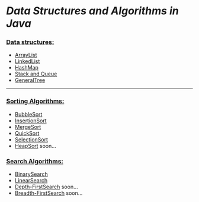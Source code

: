 # ***Data Structures and Algorithms in Java***

### [Data structures:](src/DataStructures)
- [ArrayList](src/DataStructures/ArrayList)
- [LinkedList](src/DataStructures/LinkedList)
- [HashMap](src/DataStructures/HashMap)
- [Stack and Queue](src/DataStructures/StackAndQueue)
- [GeneralTree](src/DataStructures/Tree)
---
### [Sorting Algorithms:](src/Algorithms/Sort)
- [BubbleSort](src/Algorithms/Sort/BubbleSort)
- [InsertionSort](src/Algorithms/Sort/InsertionSort)
- [MergeSort](src/Algorithms/Sort/MergeSort)
- [QuickSort](src/Algorithms/Sort/QuickSort)
- [SelectionSort](src/Algorithms/Sort/SelectionSort)
- [HeapSort](src/Algorithms/Sort/HeapSort) soon...
### [Search Algorithms:](src/Algorithms/Search)
- [BinarySearch](src/Algorithms/Search/BinarySearch)
- [LinearSearch](src/Algorithms/Search/LinearSearch)
- [Depth-FirstSearch](src/Algorithms/Search/DepthFirstSearch) soon...
- [Breadth-FirstSearch](src/Algorithms/Search/BreadthFirstSearch) soon...
